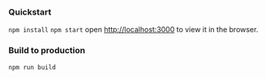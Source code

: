 ### Quickstart

`npm install`
`npm start`
open [http://localhost:3000](http://localhost:3000) to view it in the browser.


### Build to production

`npm run build`